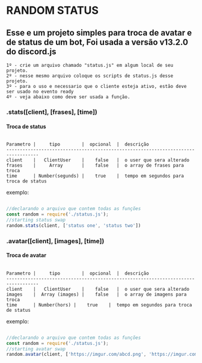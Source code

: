 # RANDOM STATUS

## Esse e um projeto simples para troca de avatar e de status de um bot, Foi usada a versão v13.2.0 do discord.js

```
1º - crie um arquivo chamado "status.js" em algum local de seu projeto.
2º - nesse mesmo arquivo coloque os scripts de status.js desse projeto.
3º - para o uso e necessario que o cliente esteja ativo, estão deve ser usado no evento ready
4º - veja abaixo como deve ser usada a função.
```

### .stats([client], [frases], [time])
#### Troca de status
```

Parametro |     tipo        |  opcional  |  descrição
----------------------------------------------------------------------------------
client    |   ClientUser    |    false   |  o user que sera alterado
frases    |     Array       |    false   |  o array de frases para troca
time      | Number(segunds) |    true    |  tempo em segundos para troca de status

```
exemplo:
```javascript

//declarando o arquivo que contem todas as funções
const random = require('./status.js');
//starting status swap
random.stats(client, ['status one', 'status two'])

```

### .avatar([client], [images], [time])
#### Troca de avatar
```

Parametro |     tipo        |  opcional  |  descrição
----------------------------------------------------------------------------------
client    |   ClientUser    |    false   |  o user que sera alterado
images    |  Array (images) |    false   |  o array de imagens para troca
time      | Number(hors) |    true    |  tempo em segundos para troca de status

```
exemplo:
```javascript

//declarando o arquivo que contem todas as funções
const random = require('./status.js');
//starting avatar swap
random.avatar(client, ['https://imgur.com/abcd.png', 'https://imgur.com/efhj.png'], 4)

```